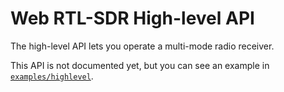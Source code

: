 # Web RTL-SDR High-level API

The high-level API lets you operate a multi-mode radio receiver.

This API is not documented yet, but you can see an example in [`examples/highlevel`](../examples/highlevel/).
